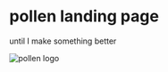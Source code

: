 # pollen landing page

until I make something better

![pollen logo](https://raw.githubusercontent.com/maxtheaxe/pollen/gh-pages/assets/images/logo.svg)
